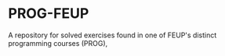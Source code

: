 # PROG-FEUP
A repository for solved exercises found in one of FEUP's distinct programming courses (PROG),
